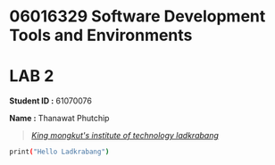 # 06016329 Software Development Tools and Environments
# LAB 2

**Student ID :** 61070076

**Name :** Thanawat Phutchip
> [*King mongkut's institute of technology ladkrabang*](https://www.kmitl.ac.th/)
```sh
print("Hello Ladkrabang")
```
